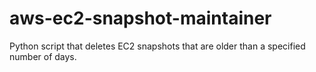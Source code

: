 # aws-ec2-snapshot-maintainer
Python script that deletes EC2 snapshots that are older than a specified number of days.
